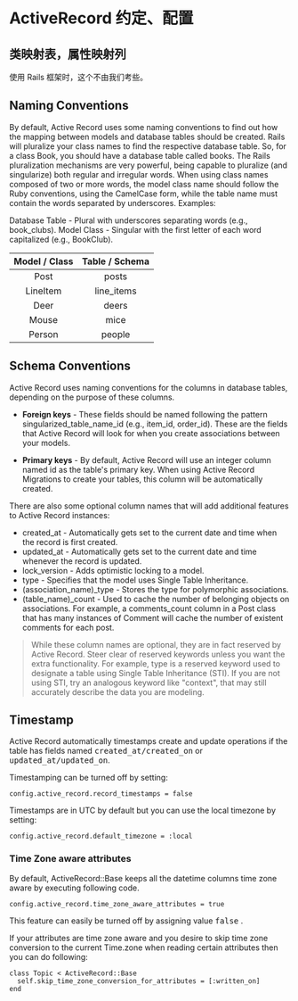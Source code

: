# ActiveRecord 约定、配置

## 类映射表，属性映射列

使用 Rails 框架时，这个不由我们考些。

## Naming Conventions

By default, Active Record uses some naming conventions to find out how the mapping between models and database tables should be created. Rails will pluralize your class names to find the respective database table. So, for a class Book, you should have a database table called books. The Rails pluralization mechanisms are very powerful, being capable to pluralize (and singularize) both regular and irregular words. When using class names composed of two or more words, the model class name should follow the Ruby conventions, using the CamelCase form, while the table name must contain the words separated by underscores. Examples:

Database Table - Plural with underscores separating words (e.g., book_clubs).
Model Class - Singular with the first letter of each word capitalized (e.g., BookClub).

|Model / Class |	Table / Schema|
|:----:|:---:|
|Post|	posts|
|LineItem|	line_items|
|Deer|	deers|
|Mouse|	mice|
|Person	|people|

## Schema Conventions

Active Record uses naming conventions for the columns in database tables, depending on the purpose of these columns.

 - **Foreign keys** - These fields should be named following the pattern singularized_table_name_id (e.g., item_id, order_id). These are the fields that Active Record will look for when you create associations between your models.

- **Primary keys** - By default, Active Record will use an integer column named id as the table's primary key. When using Active Record Migrations to create your tables, this column will be automatically created.

There are also some optional column names that will add additional features to Active Record instances:

- created_at - Automatically gets set to the current date and time when the record is first created.
- updated_at - Automatically gets set to the current date and time whenever the record is updated.
- lock_version - Adds optimistic locking to a model.
- type - Specifies that the model uses Single Table Inheritance.
- (association_name)_type - Stores the type for polymorphic associations.
- (table_name)_count - Used to cache the number of belonging objects on associations. For example, a comments_count column in a Post class that has many instances of Comment will cache the number of existent comments for each post.

> While these column names are optional, they are in fact reserved by Active Record. Steer clear of reserved keywords unless you want the extra functionality. For example, type is a reserved keyword used to designate a table using Single Table Inheritance (STI). If you are not using STI, try an analogous keyword like "context", that may still accurately describe the data you are modeling.

## Timestamp

Active Record automatically timestamps create and update operations if the
table has fields named <tt>created_at/created_on</tt> or
<tt>updated_at/updated_on</tt>.
  
Timestamping can be turned off by setting:
  
    config.active_record.record_timestamps = false
  
Timestamps are in UTC by default but you can use the local timezone by setting:
  
    config.active_record.default_timezone = :local
  
### Time Zone aware attributes
  
By default, ActiveRecord::Base keeps all the datetime columns time zone aware by executing following code.
  
    config.active_record.time_zone_aware_attributes = true
  
This feature can easily be turned off by assigning value <tt>false</tt> .

If your attributes are time zone aware and you desire to skip time zone conversion to the current Time.zone
when reading certain attributes then you can do following:
  
    class Topic < ActiveRecord::Base
      self.skip_time_zone_conversion_for_attributes = [:written_on]
    end
